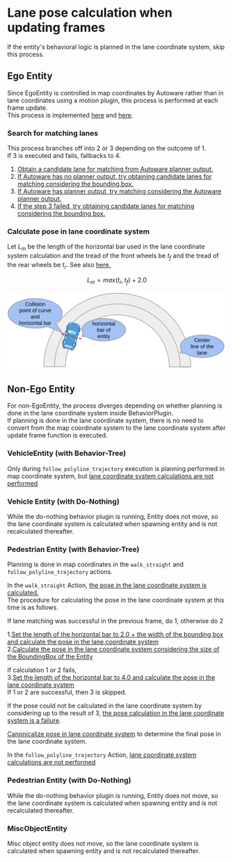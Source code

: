 # Lane pose calculation when updating frames

If the entity's behavioral logic is planned in the lane coordinate system, skip this process.

## Ego Entity

Since EgoEntity is controlled in map coordinates by Autoware rather than in lane coordinates using a motion plugin, this process is performed at each frame update.  
This process is implemented [here](https://github.com/tier4/scenario_simulator_v2/blob/5f19d39ef29243396f26225976975f0c27914c12/simulation/traffic_simulator/src/api/api.cpp#L240C9-L240C19) and [here](https://github.com/tier4/scenario_simulator_v2/blob/5f19d39ef29243396f26225976975f0c27914c12/simulation/traffic_simulator/src/entity/ego_entity.cpp#L276-L312).

### Search for matching lanes
This process branches off into 2 or 3 depending on the outcome of 1.  
If 3 is executed and fails, fallbacks to 4.

1. [Obtain a candidate lane for matching from Autoware planner output.](https://github.com/tier4/scenario_simulator_v2/blob/5f19d39ef29243396f26225976975f0c27914c12/simulation/traffic_simulator/src/entity/ego_entity.cpp#L276)
2. [If Autoware has no planner output, try obtaining candidate lanes for matching considering the bounding box.](https://github.com/tier4/scenario_simulator_v2/blob/5f19d39ef29243396f26225976975f0c27914c12/simulation/traffic_simulator/src/entity/ego_entity.cpp#L286-L287)
3. [If Autoware has planner output, try matching considering the Autoware planner output.](https://github.com/tier4/scenario_simulator_v2/blob/5f19d39ef29243396f26225976975f0c27914c12/simulation/traffic_simulator/src/entity/ego_entity.cpp#L289-L290)
4. [If the step 3 failed, try obtaining candidate lanes for matching considering the bounding box.](https://github.com/tier4/scenario_simulator_v2/blob/5f19d39ef29243396f26225976975f0c27914c12/simulation/traffic_simulator/src/entity/ego_entity.cpp#L292-L293)

### Calculate pose in lane coordinate system

Let $L_m$ be the length of the horizontal bar used in the lane coordinate system calculation and the tread of the front wheels be $t_f$ and the tread of the rear wheels be $t_r$.
See also [here.](https://github.com/tier4/scenario_simulator_v2/blob/5f19d39ef29243396f26225976975f0c27914c12/simulation/traffic_simulator/src/entity/ego_entity.cpp#L278-L284)

$$L_m = max(t_r, t_f) + 2.0$$

![Lane pose calculation](../../image/lane_pose_calculation.png "Lane pose calculation.")

## Non-Ego Entity

For non-EgoEntity, the process diverges depending on whether planning is done in the lane coordinate system inside BehaviorPlugin.  
If planning is done in the lane coordinate system, there is no need to convert from the map coordinate system to the lane coordinate system after update frame function is executed.

### VehicleEntity (with Behavior-Tree)

Only during `follow_polyline_trajectory` execution is planning performed in map coordinate system, but [lane coordinate system calculations are not performed](https://github.com/tier4/scenario_simulator_v2/blob/5f19d39ef29243396f26225976975f0c27914c12/simulation/traffic_simulator/src/behavior/follow_trajectory.cpp#L546)

### Vehicle Entity (with Do-Nothing)

While the do-nothing behavior plugin is running, Entity does not move, so the lane coordinate system is calculated when spawning entity and is not recalculated thereafter.

### Pedestrian Entity (with Behavior-Tree)

Planning is done in map coordinates in the `walk_straight` and `follow_polyline_trajectory` actions. 

In the `walk_straight` Action, [the pose in the lane coordinate system is calculated.](https://github.com/tier4/scenario_simulator_v2/blob/5f19d39ef29243396f26225976975f0c27914c12/simulation/behavior_tree_plugin/src/pedestrian/pedestrian_action_node.cpp#L56)  
The procedure for calculating the pose in the lane coordinate system at this time is as follows.  

If lane matching was successful in the previous frame, do 1, otherwise do 2

1.[Set the length of the horizontal bar to 2.0 + the width of the bounding box and calculate the pose in the lane coordinate system](https://github.com/tier4/scenario_simulator_v2/blob/a2c04ee2446f80aeacfe59fc87a6737ae18692cc/simulation/behavior_tree_plugin/src/pedestrian/pedestrian_action_node.cpp#L72-L77)  
2.[Calculate the pose in the lane coordinate system considering the size of the BoundingBox of the Entity](https://github.com/tier4/scenario_simulator_v2/blob/a2c04ee2446f80aeacfe59fc87a6737ae18692cc/simulation/behavior_tree_plugin/src/pedestrian/pedestrian_action_node.cpp#L79-L85)  

If calculation 1 or 2 fails,  
3.[Set the length of the horizontal bar to 4.0 and calculate the pose in the lane coordinate system](https://github.com/tier4/scenario_simulator_v2/blob/5f19d39ef29243396f26225976975f0c27914c12/simulation/behavior_tree_plugin/src/pedestrian/pedestrian_action_node.cpp#L86-L91)  
If 1 or 2 are successful, then 3 is skipped.

If the pose could not be calculated in the lane coordinate system by considering up to the result of 3, [the pose calculation in the lane coordinate system is a failure](https://github.com/tier4/scenario_simulator_v2/blob/5f19d39ef29243396f26225976975f0c27914c12/simulation/behavior_tree_plugin/src/pedestrian/pedestrian_action_node.cpp#L125).

[Canonicalize pose in lane coordinate system](https://github.com/tier4/scenario_simulator_v2/blob/5f19d39ef29243396f26225976975f0c27914c12/simulation/behavior_tree_plugin/src/pedestrian/pedestrian_action_node.cpp#L94) to determine the final pose in the lane coordinate system.

In the `follow_polyline_trajectory` Action, [lane coordinate system calculations are not performed](https://github.com/tier4/scenario_simulator_v2/blob/5f19d39ef29243396f26225976975f0c27914c12/simulation/traffic_simulator/src/behavior/follow_trajectory.cpp#L546)

### Pedestrian Entity (with Do-Nothing)

While the do-nothing behavior plugin is running, Entity does not move, so the lane coordinate system is calculated when spawning entity and is not recalculated thereafter.

### MiscObjectEntity

Misc object entity does not move, so the lane coordinate system is calculated when spawning entity and is not recalculated thereafter.
